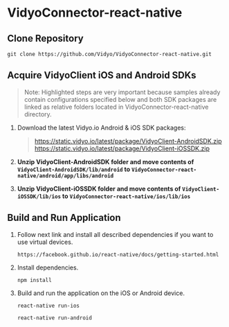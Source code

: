 # VidyoConnector-react-native

## Clone Repository

    git clone https://github.com/Vidyo/VidyoConnector-react-native.git

## Acquire VidyoClient iOS and Android SDKs
> Note: Highlighted steps are very important because samples already contain configurations specified below and both SDK packages are linked as relative folders located in VidyoConnector-react-native directory.

1. Download the latest Vidyo.io Android & iOS SDK packages:

    > https://static.vidyo.io/latest/package/VidyoClient-AndroidSDK.zip
    > https://static.vidyo.io/latest/package/VidyoClient-iOSSDK.zip
    
2. **Unzip VidyoClient-AndroidSDK folder and move contents of `VidyoClient-AndroidSDK/lib/android` 
   to `VidyoConnector-react-native/android/app/libs/android`**
   
3. **Unzip VidyoClient-iOSSDK folder and move contents of `VidyoClient-iOSSDK/lib/ios` 
   to `VidyoConnector-react-native/ios/lib/ios`**
   
## Build and Run Application

1. Follow next link and install all described dependencies if you want to use virtual devices.

    `https://facebook.github.io/react-native/docs/getting-started.html`

2. Install dependencies.

    `npm install`

3. Build and run the application on the iOS or Android device.

    `react-native run-ios`
    
    `react-native run-android`
